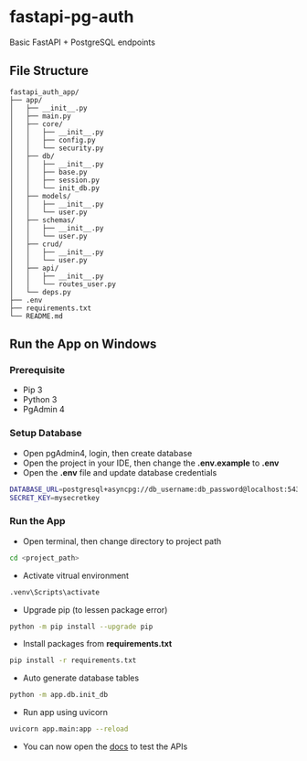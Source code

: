 # fastapi-pg-auth
Basic FastAPI + PostgreSQL endpoints

## File Structure
```
fastapi_auth_app/
├── app/
│   ├── __init__.py
│   ├── main.py
│   ├── core/
│   │   ├── __init__.py
│   │   ├── config.py
│   │   └── security.py
│   ├── db/
│   │   ├── __init__.py
│   │   ├── base.py
│   │   ├── session.py
│   │   └── init_db.py
│   ├── models/
│   │   ├── __init__.py
│   │   └── user.py
│   ├── schemas/
│   │   ├── __init__.py
│   │   └── user.py
│   ├── crud/
│   │   ├── __init__.py
│   │   └── user.py
│   ├── api/
│   │   ├── __init__.py
│   │   └── routes_user.py
│   └── deps.py
├── .env
├── requirements.txt
└── README.md
```

## Run the App on Windows

### Prerequisite
- Pip 3
- Python 3
- PgAdmin 4

### Setup Database
- Open pgAdmin4, login, then create database
- Open the project in your IDE, then change the **.env.example** to **.env**
- Open the **.env** file and update database credentials
```bash
DATABASE_URL=postgresql+asyncpg://db_username:db_password@localhost:5432/db_name
SECRET_KEY=mysecretkey 
```

### Run the App
- Open terminal, then change directory to project path
```bash 
cd <project_path> 
``` 
- Activate vitrual environment
```bash
.venv\Scripts\activate
```
- Upgrade pip (to lessen package error)
```bash
python -m pip install --upgrade pip
```
- Install packages from **requirements.txt**
```bash
pip install -r requirements.txt
```
- Auto generate database tables
```bash
python -m app.db.init_db
```
- Run app using uvicorn
```bash
uvicorn app.main:app --reload
```
- You can now open the [docs](http://127.0.0.1:8000/docs) to test the APIs